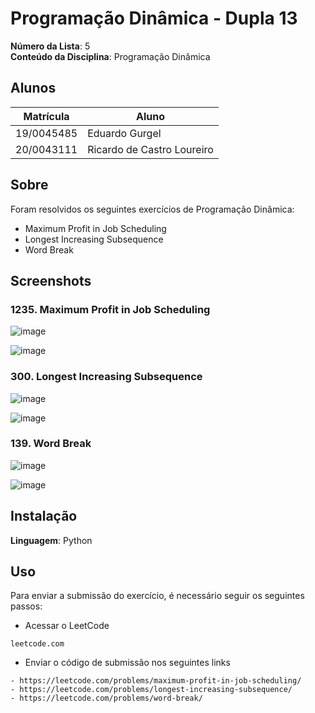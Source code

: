 
# Programação Dinâmica - Dupla 13


**Número da Lista**: 5<br>
**Conteúdo da Disciplina**: Programação Dinâmica<br>

## Alunos
|Matrícula | Aluno |
| -- | -- |
| 19/0045485  |  Eduardo Gurgel |
| 20/0043111  |  Ricardo de Castro Loureiro |

## Sobre 
Foram resolvidos os seguintes exercícios de Programação Dinâmica:
  - Maximum Profit in Job Scheduling
  - Longest Increasing Subsequence
  - Word Break

## Screenshots

### 1235. Maximum Profit in Job Scheduling
![image](https://user-images.githubusercontent.com/51385738/163907595-3d87a7a5-45d6-468b-9df4-a55a86813502.png)


![image](https://user-images.githubusercontent.com/51385738/163907528-70f7c72f-ba5b-48da-8085-605afb9cc23a.png)

### 300. Longest Increasing Subsequence
![image](https://user-images.githubusercontent.com/51385738/163907425-3f69cd6e-8345-4a29-bb2b-bcedfc3b92f7.png)


![image](https://user-images.githubusercontent.com/51385738/163907382-222f76e2-3ddc-4a32-a8dc-60828e728d4b.png)

### 139. Word Break
![image](https://user-images.githubusercontent.com/51385738/163906895-29c117c6-39d4-40d7-805b-5cc2cb9615d8.png)


![image](https://user-images.githubusercontent.com/51385738/163906601-5b5a2720-68a6-4e4f-bfcc-2233249dd604.png)


## Instalação 
**Linguagem**: Python<br>

## Uso 
Para enviar a submissão do exercício, é necessário seguir os seguintes passos:

 * Acessar o LeetCode
  ```
  leetcode.com
  ```
  
  * Enviar o código de submissão nos seguintes links
  ```
- https://leetcode.com/problems/maximum-profit-in-job-scheduling/
- https://leetcode.com/problems/longest-increasing-subsequence/
- https://leetcode.com/problems/word-break/
  ```
